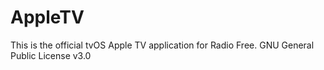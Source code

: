 # AppleTV
This is the official tvOS Apple TV application for Radio Free.  GNU General Public License v3.0
